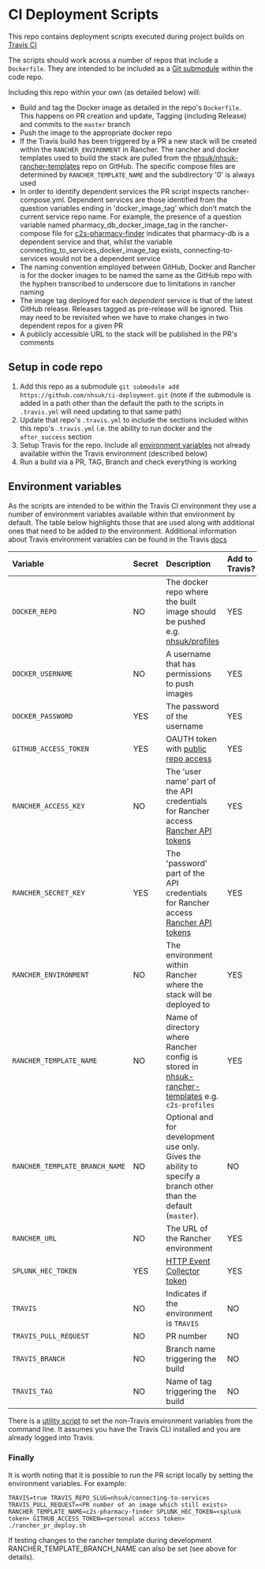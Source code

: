 # CI Deployment Scripts

This repo contains deployment scripts executed during project builds on [Travis CI](https://travis-ci.org)

The scripts should work across a number of repos that include a `Dockerfile`. They are intended to be included as a [Git submodule](https://git-scm.com/docs/git-submodule) within the code repo.

Including this repo within your own (as detailed below) will:
* Build and tag the Docker image as detailed in the repo's `Dockerfile`. This happens on PR creation and update, Tagging (including Release) and commits to the `master` branch
* Push the image to the appropriate docker repo
* If the Travis build has been triggered by a PR a new stack will be created within the `RANCHER_ENVIRONMENT` in Rancher. The rancher and docker templates used to build the stack are pulled from the [nhsuk/nhsuk-rancher-templates](https://github.com/nhsuk/nhsuk-rancher-templates) repo on GitHub. The specific compose files are determined by `RANCHER_TEMPLATE_NAME` and the subdirectory '0' is always used
* In order to identify dependent services the PR script inspects rancher-compose.yml. Dependent services are those identified from the question variables ending in 'docker_image_tag' which don't match the current service repo name. For example, the presence of a question variable named pharmacy_db_docker_image_tag in the rancher-compose file for [c2s-pharmacy-finder](https://github.com/nhsuk/nhsuk-rancher-templates/tree/master/templates/c2s-pharmacy-finder) indicates that pharmacy-db is a dependent service and that, whilst the variable connecting_to_services_docker_image_tag exists, connecting-to-services would not be a dependent service
* The naming convention employed between GitHub, Docker and Rancher is for the docker images to be named the same as the GitHub repo with the hyphen transcribed to underscore due to limitations in rancher naming
* The image tag deployed for each *dependent* service is that of the latest GitHub release. Releases tagged as pre-release will be ignored. This may need to be revisited when we have to make changes in two dependent repos for a given PR
* A publicly accessible URL to the stack will be published in the PR's comments

## Setup in code repo

1. Add this repo as a submodule `git submodule add https://github.com/nhsuk/ci-deployment.git` (note if the submodule is added in a path other than the default the path to the scripts in `.travis.yml` will need updating to that same path)
1. Update that repo's `.travis.yml` to include the sections included within this repo's `.travis.yml` i.e. the ability to run docker and the `after_success` section
1. Setup Travis for the repo. Include all [environment variables](https://docs.travis-ci.com/user/environment-variables/#Defining-Variables-in-Repository-Settings) not already available within the Travis environment (described below)
1. Run a build via a PR, TAG, Branch and check everything is working


## Environment variables

As the scripts are intended to be within the Travis CI environment they use a number of environment variables available within that environment by default. The table below highlights those that are used along with additional ones that need to be added to the environment. Additional information about Travis environment variables can be found in the Travis [docs](https://docs.travis-ci.com/user/environment-variables/#Default-Environment-Variables)

| Variable               | Secret | Description                                                                                                                                         | Add to Travis? |
|:-----------------------|:-------|:----------------------------------------------------------------------------------------------------------------------------------------------------|:---------------|
| `DOCKER_REPO`          | NO     | The docker repo where the built image should be pushed e.g. [nhsuk/profiles](https://hub.docker.com/r/nhsuk/profiles/)                              | YES            |
| `DOCKER_USERNAME`      | NO     | A username that has permissions to push images                                                                                                      | YES            |
| `DOCKER_PASSWORD`      | YES    | The password of the username                                                                                                                        | YES            |
| `GITHUB_ACCESS_TOKEN`  | YES    | OAUTH token with [public repo access](https://developer.github.com/v3/oauth/#scopes)                                                                | YES            |
| `RANCHER_ACCESS_KEY`   | NO     | The 'user name' part of the API credentials for Rancher access [Rancher API tokens](https://docs.rancher.com/rancher/v1.1/en/api/v1/api-keys/)      | YES            |
| `RANCHER_SECRET_KEY`   | YES    | The 'password' part of the API credentials for Rancher access [Rancher API tokens](https://docs.rancher.com/rancher/v1.1/en/api/v1/api-keys/)       | YES            |
| `RANCHER_ENVIRONMENT`  | NO     | The environment within Rancher where the stack will be deployed to                                                                                  | YES            |
| `RANCHER_TEMPLATE_NAME`| NO     | Name of directory where Rancher config is stored in [nhsuk-rancher-templates](https://github.com/nhsuk/nhsuk-rancher-templates) e.g. `c2s-profiles` | YES            |
| `RANCHER_TEMPLATE_BRANCH_NAME`| NO     | Optional and for development use only. Gives the ability to specify a branch other than the default (`master`).                              | NO             |
| `RANCHER_URL`          | NO     | The URL of the Rancher environment                                                                                                                  | YES            |
| `SPLUNK_HEC_TOKEN`     | YES    | [HTTP Event Collector token](http://dev.splunk.com/view/event-collector/SP-CAAAE7C)                                                                 | YES            |
| `TRAVIS`               | NO     | Indicates if the environment is `TRAVIS`                                                                                                            | NO             |
| `TRAVIS_PULL_REQUEST`  | NO     | PR number                                                                                                                                           | NO             |
| `TRAVIS_BRANCH`        | NO     | Branch name triggering the build                                                                                                                    | NO             |
| `TRAVIS_TAG`           | NO     | Name of tag triggering the build                                                                                                                    | NO             |

There is a [utility script](./configure-travis-env.sh) to set the non-Travis environment variables from the command line.
It assumes you have the Travis CLI installed and you are already logged into Travis.

### Finally

It is worth noting that it is possible to run the PR script locally by setting the environment variables. For example:

 `TRAVIS=true TRAVIS_REPO_SLUG=nhsuk/connecting-to-services TRAVIS_PULL_REQUEST=<PR number of an image which still exists>  RANCHER_TEMPLATE_NAME=c2s-pharmacy-finder SPLUNK_HEC_TOKEN=<splunk token> GITHUB_ACCESS_TOKEN=<personal access token> ./rancher_pr_deploy.sh`

 If testing changes to the rancher template during development  RANCHER_TEMPLATE_BRANCH_NAME can also be set (see above for details).
